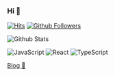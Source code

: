 ### Hi 👋

[![Hits](https://hits.seeyoufarm.com/api/count/incr/badge.svg?url=https%3A%2F%2Fgithub.com%2Fzezest)](https://hits.seeyoufarm.com)
[![Github Followers](https://img.shields.io/github/followers/zezest?color=06d6a0&label=Github%20Followers&style=round-square)](https://github.com/zezest?tab=followers)

![Github Stats](https://github-readme-stats.vercel.app/api?username=zezest&show_icons=true)

<!-- https://simpleicons.org -->

![JavaScript](https://img.shields.io/badge/-javascript-F8E019?style=for-the-badge&logo=javascript&logoColor=fff)
![React](https://img.shields.io/badge/-React-61dafb?style=for-the-badge&logo=react&logoColor=fff)
![TypeScript](https://img.shields.io/badge/-TypeScript-007acc?style=for-the-badge&logo=typescript&logoColor=fff)

[Blog 🌱](https://zeze.dev)


<!--
**zezest/zezest** is a ✨ _special_ ✨ repository because its `README.md` (this file) appears on your GitHub profile.

Here are some ideas to get you started:

- 🔭 I’m currently working on ...
- 🌱 I’m currently learning ...
- 👯 I’m looking to collaborate on ...
- 🤔 I’m looking for help with ...
- 💬 Ask me about ...
- 📫 How to reach me: ...
- 😄 Pronouns: ...
- ⚡ Fun fact: ...
-->
